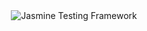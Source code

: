 <div align="center"><img alt="Jasmine Testing Framework" src="https://remidoolaeghe.github.io/img/skills/JasmineJS.svg" /></div>
